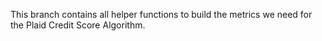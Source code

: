 This branch contains all helper functions to build the metrics we need for the Plaid Credit Score Algorithm.